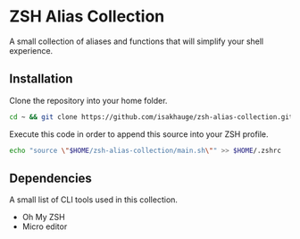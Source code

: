 # ZSH Alias Collection
A small collection of aliases and functions that will simplify your shell experience.
## Installation
Clone the repository into your home folder.
```bash
cd ~ && git clone https://github.com/isakhauge/zsh-alias-collection.git
```
Execute this code in order to append this source into your ZSH profile.
```bash
echo "source \"$HOME/zsh-alias-collection/main.sh\"" >> $HOME/.zshrc
```
## Dependencies
A small list of CLI tools used in this collection.
* Oh My ZSH
* Micro editor